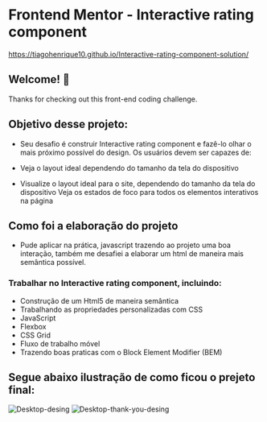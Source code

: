 # Frontend Mentor - Interactive rating component

https://tiagohenrique10.github.io/Interactive-rating-component-solution/
## Welcome! 👋

Thanks for checking out this front-end coding challenge.

## Objetivo desse projeto:

* Seu desafio é construir Interactive rating component e fazê-lo olhar o mais próximo possível do design.
Os usuários devem ser capazes de:

* Veja o layout ideal dependendo do tamanho da tela do dispositivo
  
* Visualize o layout ideal para o site, dependendo do tamanho da tela do dispositivo Veja os estados de foco para todos os elementos interativos na página  
  
## Como foi a elaboração do projeto
 * Pude aplicar na prática, javascript trazendo ao projeto uma boa interação, também me desafiei a elaborar um html de maneira mais semântica possível. 
  
 ### Trabalhar no Interactive rating component, incluindo:

 * Construção de um Html5 de maneira semântica
 * Trabalhando as propriedades personalizadas com
   CSS
 * JavaScript
 * Flexbox 
 * CSS Grid
 * Fluxo de trabalho móvel
 * Trazendo boas praticas com o Block Element Modifier (BEM)
  
## Segue abaixo ilustração de como ficou o prejeto final: 

![Desktop-desing](https://user-images.githubusercontent.com/96561261/193912383-b450c962-58c0-47c4-8740-5648423ab01d.png)
![Desktop-thank-you-desing](https://user-images.githubusercontent.com/96561261/193912385-4e36715e-77fe-4437-b2bf-5448f7c47168.png)
